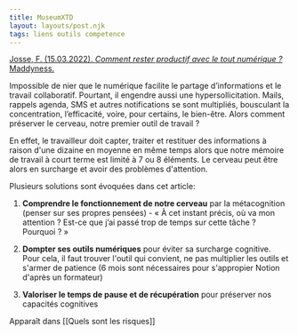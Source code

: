 ```yaml
---
title: MuseumXTD
layout: layouts/post.njk
tags: liens outils competence
---
```


[Josse, F. (15.03.2022). *Comment rester productif avec le tout numérique ?* Maddyness.](https://www.maddyness.com/2022/03/15/comment-rester-productif-avec-le-tout-numerique/)

Impossible de nier que le numérique facilite le partage d’informations et le travail collaboratif. Pourtant, il engendre aussi une hypersollicitation. Mails, rappels agenda, SMS et autres notifications se sont multipliés, bousculant la concentration, l’efficacité, voire, pour certains, le bien-être. Alors comment préserver le cerveau, notre premier outil de travail ?

En effet, le travailleur doit capter, traiter et restituer des informations à raison d'une dizaine en moyenne en même temps alors que notre mémoire de travail à court terme est limité à 7 ou 8 éléments. Le cerveau peut être alors en surcharge et avoir des problèmes d'attention.

Plusieurs solutions sont évoquées dans cet article:

1) **Comprendre le fonctionnement de notre cerveau** par la métacognition (penser sur ses propres pensées) - « À cet instant précis, où va mon attention ? Est-ce que j’ai passé trop de temps sur cette tâche ? Pourquoi ? »

2) **Dompter ses outils numériques** pour éviter sa surcharge cognitive. Pour cela, il faut trouver l'outil qui convient, ne pas multiplier les outils et s'armer de patience (6 mois sont nécessaires pour s'appropier Notion d'après un formateur)

3) **Valoriser le temps de pause et de récupération** pour préserver nos capacités cognitives


Apparaît dans [[Quels sont les risques]]